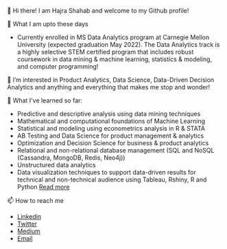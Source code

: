 👋 Hi there! I am Hajra Shahab and welcome to my Github profile!

🌱 What I am upto these days

- Currently enrolled in MS Data Analytics program at Carnegie Mellon University (expected graduation May 2022). The Data Analytics track is a highly selective STEM certified program that includes robust coursework in data mining & machine learning, statistics & modeling, and computer programming!


👀 I’m interested in Product Analytics, Data Science, Data-Driven Decision Analytics and anything and everything that makes me stop and wonder!

🌱 What I've learned so far:

- Predictive and descriptive analysis using data mining techniques 
- Mathematical and computational foundations of Machine Learning 
- Statistical and modeling using econometrics analysis in R & STATA
- AB Testing and Data Science for product management & analytics 
- Optimization and Decision Science for business & product analytics 
- Relational and non-relational database management (SQL and NoSQL (Cassandra, MongoDB, Redis, Neo4j))
- Unstructured data analytics 
- Data visualization techniques to support data-driven results for technical and non-technical audience using Tableau, Rshiny, R and Python
[Read more](https://hajrashahab.github.io/)

📫 How to reach me 

- [Linkedin](https://www.linkedin.com/in/hajrashahab/)
- [Twitter](https://twitter.com/HajraShahab)
- [Medium](https://hajrashahab.medium.com/)
- [Email](hajrashahab05@gmail.com)

<!---
HajraShahab/HajraShahab is a ✨ special ✨ repository because its `README.md` (this file) appears on your GitHub profile.
You can click the Preview link to take a look at your changes.
--->
